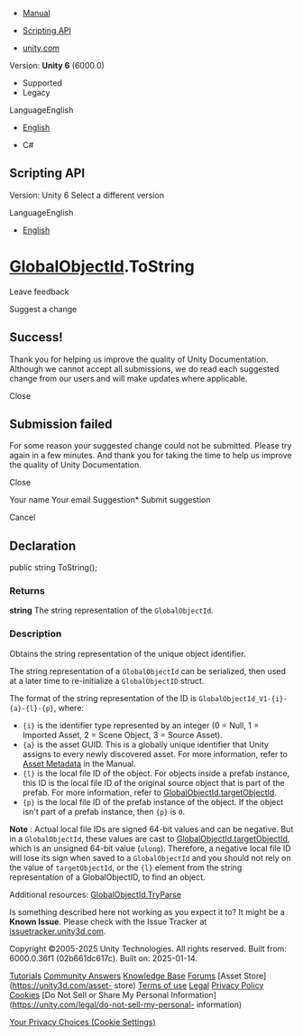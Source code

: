 [ ]()

  * [Manual](../Manual/index.html)
  * [Scripting API](../ScriptReference/index.html)

  * [unity.com](https://unity.com/)

Version: **Unity 6** (6000.0)

  * Supported
  * Legacy

LanguageEnglish

  * [English]()

  * C#

[ ](https://docs.unity3d.com)

## Scripting API

Version: Unity 6 Select a different version

LanguageEnglish

  * [English]()

#  [GlobalObjectId](GlobalObjectId.html).ToString

Leave feedback

Suggest a change

## Success!

Thank you for helping us improve the quality of Unity Documentation. Although
we cannot accept all submissions, we do read each suggested change from our
users and will make updates where applicable.

Close

## Submission failed

For some reason your suggested change could not be submitted. Please <a>try
again</a> in a few minutes. And thank you for taking the time to help us
improve the quality of Unity Documentation.

Close

Your name Your email Suggestion* Submit suggestion

Cancel

[ ]()

## Declaration

public string ToString();

### Returns

**string** The string representation of the `GlobalObjectId`.

### Description

Obtains the string representation of the unique object identifier.

The string representation of a `GlobalObjectId` can be serialized, then used
at a later time to re-initialize a `GlobalObjectID` struct.  
  
The format of the string representation of the ID is
`GlobalObjectId_V1-{i}-{a}-{l}-{p}`, where:

  * `{i}` is the identifier type represented by an integer (0 = Null, 1 = Imported Asset, 2 = Scene Object, 3 = Source Asset).
  * `{a}` is the asset GUID. This is a globally unique identifier that Unity assigns to every newly discovered asset. For more information, refer to [Asset Metadata](../Manual/AssetMetadata.html) in the Manual.
  * `{l}` is the local file ID of the object. For objects inside a prefab instance, this ID is the local file ID of the original source object that is part of the prefab. For more information, refer to [GlobalObjectId.targetObjectId](GlobalObjectId-targetObjectId.html).
  * `{p}` is the local file ID of the prefab instance of the object. If the object isn't part of a prefab instance, then `{p}` is `0`.

**Note** : Actual local file IDs are signed 64-bit values and can be negative.
But in a `GlobalObjectId`, these values are cast to
[GlobalObjectId.targetObjectId](GlobalObjectId-targetObjectId.html), which is
an unsigned 64-bit value (`ulong`). Therefore, a negative local file ID will
lose its sign when saved to a `GlobalObjectId` and you should not rely on the
value of `targetObjectId`, or the `{l}` element from the string representation
of a GlobalObjectID, to find an object.  
  
Additional resources: [GlobalObjectId.TryParse](GlobalObjectId.TryParse.html)

Is something described here not working as you expect it to? It might be a
**Known Issue**. Please check with the Issue Tracker at
[issuetracker.unity3d.com](https://issuetracker.unity3d.com).

Copyright ©2005-2025 Unity Technologies. All rights reserved. Built from:
6000.0.36f1 (02b661dc617c). Built on: 2025-01-14.

[Tutorials](https://unity3d.com/learn) [Community
Answers](https://answers.unity3d.com) [Knowledge
Base](https://support.unity3d.com/hc/en-us)
[Forums](https://forum.unity3d.com) [Asset Store](https://unity3d.com/asset-
store) [Terms of use](https://docs.unity3d.com/Manual/TermsOfUse.html)
[Legal](https://unity.com/legal) [Privacy
Policy](https://unity.com/legal/privacy-policy)
[Cookies](https://unity.com/legal/cookie-policy) [Do Not Sell or Share My
Personal Information](https://unity.com/legal/do-not-sell-my-personal-
information)

[Your Privacy Choices (Cookie Settings)](javascript:void\(0\);)

